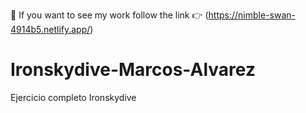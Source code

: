 
🫵 If you want to see my work follow the link 👉 (https://nimble-swan-4914b5.netlify.app/)
# Ironskydive-Marcos-Alvarez
Ejercicio completo Ironskydive 
